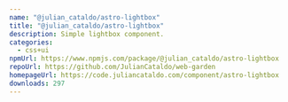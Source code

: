 ```yaml
---
name: "@julian_cataldo/astro-lightbox"
title: "@julian_cataldo/astro-lightbox"
description: Simple lightbox component.
categories:
  - css+ui
npmUrl: https://www.npmjs.com/package/@julian_cataldo/astro-lightbox
repoUrl: https://github.com/JulianCataldo/web-garden
homepageUrl: https://code.juliancataldo.com/component/astro-lightbox
downloads: 297
---
```

